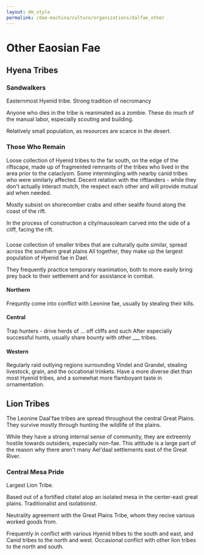 ```yaml
---
layout: dm_style
permalink: /dae-machina/culture/organizations/dalfae_other
---
```


# Other Eaosian Fae

## Hyena Tribes

### Sandwalkers

Easternmost Hyenid tribe.
Strong tradition of necromancy

Anyone who dies in the tribe is reanimated as a zombie.
These do much of the manual labor, especially scouting and building.

Relatively small population, as resources are scarce in the desert.

### Those Who Remain

Loose collection of Hyenid tribes to the far south, on the edge of the riftscape, made up of fragmented remnants of the tribes who lived in the area prior to the cataclysm.
Some intermingling with nearby canid tribes who were similarly affected.
Decent relation with the riftlanders - while they don't actually interact mutch, the respect each other and will provide mutual aid when needed.

Mostly subsist on shorecomber crabs and other sealife found along the coast of the rift.

In the process of construction a city/mausoleam carved into the side of a cliff, facing the rift.

###

Loose collection of smaller tribes that are culturally quite similar, spread across the southern great plains
All together, they make up the largest population of Hyenid fae in Dael.

They frequently practice temporary reanimation, both to more easily bring prey back to their settlement and for assistance in combat.

#### Northern

Frequntly come into conflict with Leonine fae, usually by stealing their kills.

#### Central

Trap hunters - drive herds of ... off cliffs and such
After especially successful hunts, usually share bounty with other ___ tribes.

#### Western

Regularly raid outlying regions surrounding Vindel and Grandel, stealing livestock, grain, and the occational trinkets.
Have a more diverse diet than most Hyenid tribes, and a somewhat more flamboyant taste in ornamentation.


## Lion Tribes

The Leonine Daal'fae tribes are spread throughout the central Great Plains. They survive mostly through hunting the wildlife of the plains.

While they have a strong internal sense of community, they are extreemly hostile towards outsiders, especially non-fae. 
This attitude is a large part of the reason why there aren't many Ael'daal settlements east of the Great River.

### Central Mesa Pride

Largest Lion Tribe.

Based out of a fortified citatel atop an isolated mesa in the center-east great plains.
Traditionalist and isolationist.

Neutrality agreement with the Great Plains Tribe, whom they recive various worked goods from.

Frequently in conflict with various Hyenid tribes to the south and east, and Canid tribes to the north and west.
Occasional conflict with other lion tribes to the north and south.

